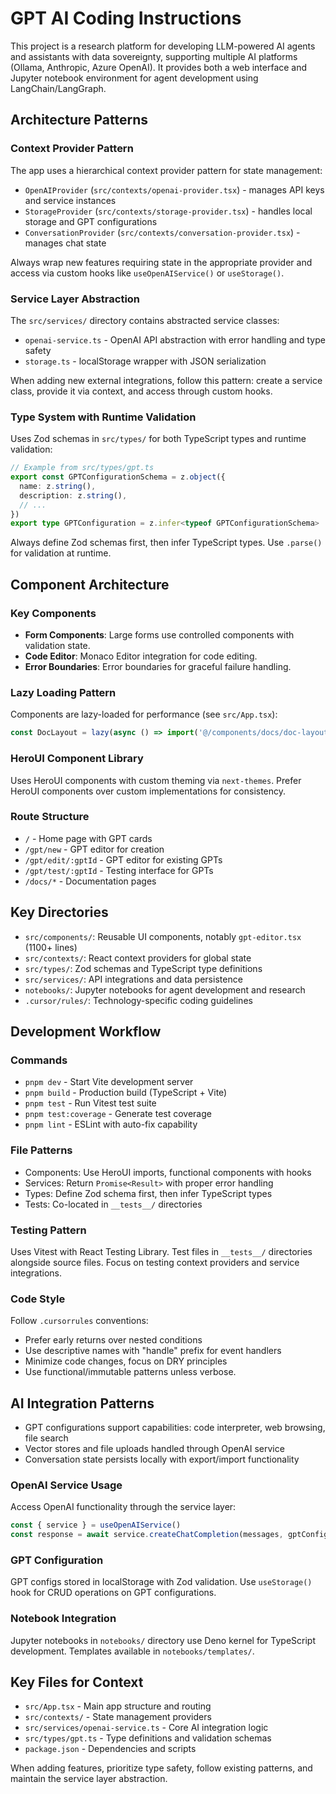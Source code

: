 # GPT AI Coding Instructions

This project is a research platform for developing LLM-powered AI agents and assistants with data sovereignty, supporting multiple AI platforms (Ollama, Anthropic, Azure OpenAI). It provides both a web interface and Jupyter notebook environment for agent development using LangChain/LangGraph.

## Architecture Patterns

### Context Provider Pattern
The app uses a hierarchical context provider pattern for state management:
- `OpenAIProvider` (`src/contexts/openai-provider.tsx`) - manages API keys and service instances
- `StorageProvider` (`src/contexts/storage-provider.tsx`) - handles local storage and GPT configurations
- `ConversationProvider` (`src/contexts/conversation-provider.tsx`) - manages chat state

Always wrap new features requiring state in the appropriate provider and access via custom hooks like `useOpenAIService()` or `useStorage()`.

### Service Layer Abstraction
The `src/services/` directory contains abstracted service classes:
- `openai-service.ts` - OpenAI API abstraction with error handling and type safety
- `storage.ts` - localStorage wrapper with JSON serialization

When adding new external integrations, follow this pattern: create a service class, provide it via context, and access through custom hooks.

### Type System with Runtime Validation
Uses Zod schemas in `src/types/` for both TypeScript types and runtime validation:
```typescript
// Example from src/types/gpt.ts
export const GPTConfigurationSchema = z.object({
  name: z.string(),
  description: z.string(),
  // ...
})
export type GPTConfiguration = z.infer<typeof GPTConfigurationSchema>
```

Always define Zod schemas first, then infer TypeScript types. Use `.parse()` for validation at runtime.

## Component Architecture

### Key Components
- **Form Components**: Large forms use controlled components with validation state.
- **Code Editor**: Monaco Editor integration for code editing.
- **Error Boundaries**: Error boundaries for graceful failure handling.

### Lazy Loading Pattern
Components are lazy-loaded for performance (see `src/App.tsx`):
```typescript
const DocLayout = lazy(async () => import('@/components/docs/doc-layout').then(m => ({default: m.DocLayout})))
```

### HeroUI Component Library
Uses HeroUI components with custom theming via `next-themes`. Prefer HeroUI components over custom implementations for consistency.

### Route Structure
- `/` - Home page with GPT cards
- `/gpt/new` - GPT editor for creation
- `/gpt/edit/:gptId` - GPT editor for existing GPTs
- `/gpt/test/:gptId` - Testing interface for GPTs
- `/docs/*` - Documentation pages

## Key Directories

- `src/components/`: Reusable UI components, notably `gpt-editor.tsx` (1100+ lines)
- `src/contexts/`: React context providers for global state
- `src/types/`: Zod schemas and TypeScript type definitions
- `src/services/`: API integrations and data persistence
- `notebooks/`: Jupyter notebooks for agent development and research
- `.cursor/rules/`: Technology-specific coding guidelines

## Development Workflow

### Commands
- `pnpm dev` - Start Vite development server
- `pnpm build` - Production build (TypeScript + Vite)
- `pnpm test` - Run Vitest test suite
- `pnpm test:coverage` - Generate test coverage
- `pnpm lint` - ESLint with auto-fix capability

### File Patterns
- Components: Use HeroUI imports, functional components with hooks
- Services: Return `Promise<Result>` with proper error handling
- Types: Define Zod schema first, then infer TypeScript types
- Tests: Co-located in `__tests__/` directories

### Testing Pattern
Uses Vitest with React Testing Library. Test files in `__tests__/` directories alongside source files. Focus on testing context providers and service integrations.

### Code Style
Follow `.cursorrules` conventions:
- Prefer early returns over nested conditions
- Use descriptive names with "handle" prefix for event handlers
- Minimize code changes, focus on DRY principles
- Use functional/immutable patterns unless verbose.

## AI Integration Patterns

- GPT configurations support capabilities: code interpreter, web browsing, file search
- Vector stores and file uploads handled through OpenAI service
- Conversation state persists locally with export/import functionality

### OpenAI Service Usage
Access OpenAI functionality through the service layer:
```typescript
const { service } = useOpenAIService()
const response = await service.createChatCompletion(messages, gptConfig)
```

### GPT Configuration
GPT configs stored in localStorage with Zod validation. Use `useStorage()` hook for CRUD operations on GPT configurations.

### Notebook Integration
Jupyter notebooks in `notebooks/` directory use Deno kernel for TypeScript development. Templates available in `notebooks/templates/`.

## Key Files for Context
- `src/App.tsx` - Main app structure and routing
- `src/contexts/` - State management providers
- `src/services/openai-service.ts` - Core AI integration logic
- `src/types/gpt.ts` - Type definitions and validation schemas
- `package.json` - Dependencies and scripts

When adding features, prioritize type safety, follow existing patterns, and maintain the service layer abstraction.
